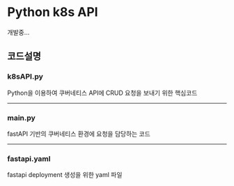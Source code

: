 # Python k8s API
개발중...
## 코드설명
### k8sAPI.py
Python을 이용하여 쿠버네티스 API에 CRUD 요청을 보내기 위한 핵심코드

---
### main.py
fastAPI 기반의 쿠버네티스 환경에 요청을 담당하는 코드

---

### fastapi.yaml
fastapi deployment 생성을 위한 yaml 파일